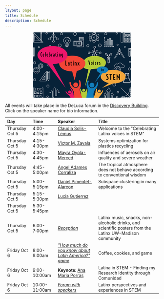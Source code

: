 ```yaml
---
layout: page
title: Schedule
description: Schedule
---
```


<div style="text-align: center;">
    <img src="../assets/pics/LATINXinSTEM2.png" width="320">
</div>


All events will take place in the DeLuca forum in the [Discovery Building](https://goo.gl/maps/AeCdxxd4Qx1BGH9k6).
Click on the speaker name for bio information.

| Day | Time | Speaker | Title |  
| :---   | :--- | :--- | :---  | 
| Thursday Oct 5 | 4:00-4:15pm | [Claudia Solis-Lemus](https://solislemuslab.github.io/latinx-uwmadison/pages/speakers.html#claudia) | Welcome to the "Celebrating Latinx voices in STEM" |
| Thursday Oct 5 | 4:15-4:30pm | [Victor M. Zavala](https://solislemuslab.github.io/latinx-uwmadison/pages/speakers.html#victor) | Systems optimization for plastics recycling |
| Thursday Oct 5 | 4:30-4:45pm | [Mayra Oyola-Merced](https://solislemuslab.github.io/latinx-uwmadison/pages/speakers.html#mayra) | Influences of aerosols on air quality and severe weather  |
| Thursday Oct 5 | 4:45-5:00pm | [Angel Adames Corraliza](https://solislemuslab.github.io/latinx-uwmadison/pages/speakers.html#angel) | The tropical atmosphere does not behave according to conventional wisdom  |
| Thursday Oct 5 | 5:00-5:15pm | [Daniel Pimentel-Alarcon](https://solislemuslab.github.io/latinx-uwmadison/pages/speakers.html#daniel) | Subspace clustering in many applications |
| Thursday Oct 5 | 5:15-5:30pm | [Lucia Gutierrez](https://solislemuslab.github.io/latinx-uwmadison/pages/speakers.html#lucia) |  | 
| Thursday Oct 5 | 5:30-5:45pm |  |  | 
| Thursday Oct 5 | 6:00-7:00pm | [_Reception_](https://solislemuslab.github.io/latinx-uwmadison/pages/reception.html) | Latinx music, snacks, non-alcoholic drinks, and scientific posters from the Latinx UW-Madison community |
| Friday Oct 6 | 8:00-9:00am | [_"How much do you know about Latin America?" game_](https://solislemuslab.github.io/latinx-uwmadison/pages/games.html#game) | Coffee, cookies, and game |
| Friday Oct 6 | 9:00-10:00am | **Keynote:** [Ana Maria Porras](https://solislemuslab.github.io/latinx-uwmadison/pages/speakers.html#anamaria) | Latina in STEM - Finding my Research Identity through Comunidad |
| Friday Oct 6 | 10:00-11:00am | [_Forum with speakers_](https://solislemuslab.github.io/latinx-uwmadison/pages/games.html#forum) | Latinx perspectives and experiences in STEM |

